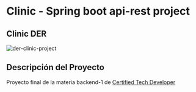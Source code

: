# Clinic - Spring boot api-rest project

## Clinic DER
![der-clinic-project](https://user-images.githubusercontent.com/93687744/176244362-45842059-e8ff-48a3-a38b-fa0c2adfa0fa.png)


## Descripción del Proyecto
Proyecto final de la materia backend-1 de [Certified Tech Developer](https://www.digitalhouse.com/ar/productos/programacion/certified-tech-developer)
